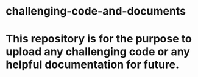 # challenging-code-and-documents
# This repository is for the purpose to upload any challenging code or any helpful documentation for future.
